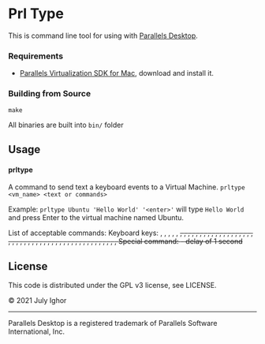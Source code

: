 # Prl Type

This is command line tool for using with [Parallels Desktop](http://www.parallels.com/products/desktop/). 

### Requirements

* [Parallels Virtualization SDK for Mac](https://www.parallels.com/download/pvsdk/), download and install it.

### Building from Source

```
make
```
All binaries are built into ```bin/``` folder

## Usage

#### prltype

A command to send text a keyboard events to a Virtual Machine.
```prltype <vm_name> <text or commands>```

Example:
```prltype Ubuntu 'Hello World' '<enter>'``` will type ```Hello World``` and press Enter to the virtual machine named Ubuntu.

List of acceptable commands:
Keyboard keys: <ALT>, <BACKSPACE>, <BS>, <CAPSLOCK>, <CTL>, <DEL>, <DELETE>, <DOWN>, <END>, <ENTER>, <ESC>, <F1>, <F10>, <F11>, <F12>, <F2>, <F3>, <F4>, <F5>, <F6>, <F7>, <F8>, <F9>, <HOME>, <INSERT>, <LALT>, <LCTRL>, <LEFT>, <LSHIFT>, <LWIN>, <NUMLOCK>, <PAUSE>, <PGDN>, <PGUP>, <POWER>, <PRTSCR>, <RALT>, <RCTRL>, <RIGHT>, <RSHIFT>, <RWIN>, <SCROLLLOCK>, <SHIFT>, <SLEEP>, <SPACE>, <TAB>, <UP>, <WAKE>, <WIN>, <LALT>, <LCTRL>, <LSHIFT>, <LWIN>
Special command: <WAIT> - delay of 1 second

## License

This code is distributed under the GPL v3 license, see LICENSE.

© 2021 July Ighor

---

Parallels Desktop is a registered trademark of Parallels Software International, Inc.

